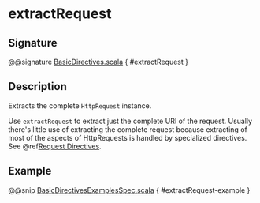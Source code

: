 # extractRequest

## Signature

@@signature [BasicDirectives.scala]($akka-http$/akka-http/src/main/scala/akka/http/scaladsl/server/directives/BasicDirectives.scala) { #extractRequest }

## Description

Extracts the complete `HttpRequest` instance.

Use `extractRequest` to extract just the complete URI of the request. Usually there's little use of
extracting the complete request because extracting of most of the aspects of HttpRequests is handled by specialized
directives. See @ref[Request Directives](../by-trait.md#request-directives).

## Example

@@snip [BasicDirectivesExamplesSpec.scala]($test$/scala/docs/http/scaladsl/server/directives/BasicDirectivesExamplesSpec.scala) { #extractRequest-example }